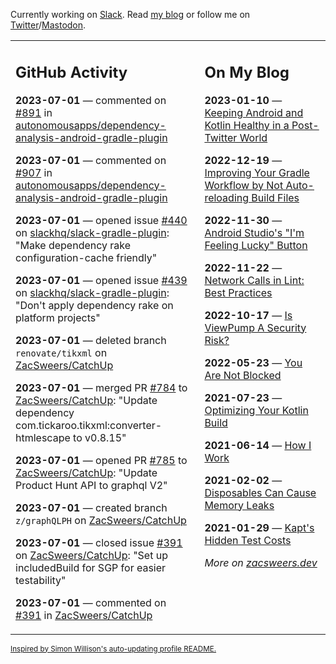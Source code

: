 Currently working on [Slack](https://slack.com/). Read [my blog](https://zacsweers.dev/) or follow me on [Twitter](https://twitter.com/ZacSweers)/[Mastodon](https://hachyderm.io/@ZacSweers).

<table><tr><td valign="top" width="60%">

## GitHub Activity
<!-- githubActivity starts -->
**2023-07-01** — commented on [#891](https://github.com/autonomousapps/dependency-analysis-android-gradle-plugin/issues/891#issuecomment-1615949778) in [autonomousapps/dependency-analysis-android-gradle-plugin](https://github.com/autonomousapps/dependency-analysis-android-gradle-plugin)

**2023-07-01** — commented on [#907](https://github.com/autonomousapps/dependency-analysis-android-gradle-plugin/issues/907#issuecomment-1615948789) in [autonomousapps/dependency-analysis-android-gradle-plugin](https://github.com/autonomousapps/dependency-analysis-android-gradle-plugin)

**2023-07-01** — opened issue [#440](https://github.com/slackhq/slack-gradle-plugin/issues/440) on [slackhq/slack-gradle-plugin](https://github.com/slackhq/slack-gradle-plugin): "Make dependency rake configuration-cache friendly"

**2023-07-01** — opened issue [#439](https://github.com/slackhq/slack-gradle-plugin/issues/439) on [slackhq/slack-gradle-plugin](https://github.com/slackhq/slack-gradle-plugin): "Don't apply dependency rake on platform projects"

**2023-07-01** — deleted branch `renovate/tikxml` on [ZacSweers/CatchUp](https://github.com/ZacSweers/CatchUp)

**2023-07-01** — merged PR [#784](https://github.com/ZacSweers/CatchUp/pull/784) to [ZacSweers/CatchUp](https://github.com/ZacSweers/CatchUp): "Update dependency com.tickaroo.tikxml:converter-htmlescape to v0.8.15"

**2023-07-01** — opened PR [#785](https://github.com/ZacSweers/CatchUp/pull/785) to [ZacSweers/CatchUp](https://github.com/ZacSweers/CatchUp): "Update Product Hunt API to graphql V2"

**2023-07-01** — created branch `z/graphQLPH` on [ZacSweers/CatchUp](https://github.com/ZacSweers/CatchUp)

**2023-07-01** — closed issue [#391](https://github.com/ZacSweers/CatchUp/issues/391) on [ZacSweers/CatchUp](https://github.com/ZacSweers/CatchUp): "Set up includedBuild for SGP for easier testability"

**2023-07-01** — commented on [#391](https://github.com/ZacSweers/CatchUp/issues/391#issuecomment-1615530821) in [ZacSweers/CatchUp](https://github.com/ZacSweers/CatchUp)
<!-- githubActivity ends -->
</td><td valign="top" width="40%">

## On My Blog
<!-- blog starts -->
**2023-01-10** — [Keeping Android and Kotlin Healthy in a Post-Twitter World](https://www.zacsweers.dev/keeping-android-healthy/)

**2022-12-19** — [Improving Your Gradle Workflow by Not Auto-reloading Build Files](https://www.zacsweers.dev/improving-your-workflow-by-not-auto-reloading-build-files/)

**2022-11-30** — [Android Studio's "I'm Feeling Lucky" Button](https://www.zacsweers.dev/android-studios-im-feeling-lucky-button/)

**2022-11-22** — [Network Calls in Lint: Best Practices](https://www.zacsweers.dev/network-calls-in-lint-best-practices/)

**2022-10-17** — [Is ViewPump A Security Risk?](https://www.zacsweers.dev/is-viewpump-a-security-risk/)

**2022-05-23** — [You Are Not Blocked](https://www.zacsweers.dev/you-are-not-blocked/)

**2021-07-23** — [Optimizing Your Kotlin Build](https://www.zacsweers.dev/optimizing-your-kotlin-build/)

**2021-06-14** — [How I Work](https://www.zacsweers.dev/how-i-work/)

**2021-02-02** — [Disposables Can Cause Memory Leaks](https://www.zacsweers.dev/disposables-can-cause-memory-leaks/)

**2021-01-29** — [Kapt's Hidden Test Costs](https://www.zacsweers.dev/kapts-hidden-test-costs/)
<!-- blog ends -->
_More on [zacsweers.dev](https://zacsweers.dev/)_
</td></tr></table>

<sub><a href="https://simonwillison.net/2020/Jul/10/self-updating-profile-readme/">Inspired by Simon Willison's auto-updating profile README.</a></sub>